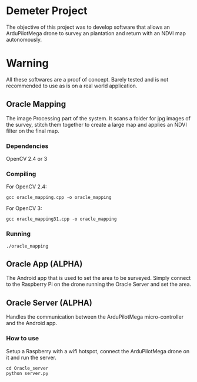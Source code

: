 # Demeter Project

The objective of this project was to develop software that allows an ArduPilotMega drone to survey an plantation and return with an NDVI map autonomously.

# Warning

All these softwares are a proof of concept. Barely tested and is not recommended to use as is on a real world application.

## Oracle Mapping

The image Processing part of the system. It scans a folder for jpg images of the survey, stitch them together to create a large map and applies an NDVI filter on the final map.

### Dependencies

OpenCV 2.4 or 3

### Compiling

For OpenCV 2.4:
```
gcc oracle_mapping.cpp -o oracle_mapping
```

For OpenCV 3:
```
gcc oracle_mapping31.cpp -o oracle_mapping
```

### Running

```
./oracle_mapping
```

## Oracle App (ALPHA)

The Android app that is used to set the area to be surveyed. Simply connect to the Raspberry Pi on the drone running the Oracle Server and set the area.

## Oracle Server (ALPHA)

Handles the communication between the ArduPilotMega micro-controller and the Android app.

### How to use

Setup a Raspberry with a wifi hotspot, connect the ArduPilotMega drone on it and run the server.

```
cd Oracle_server
python server.py
```
